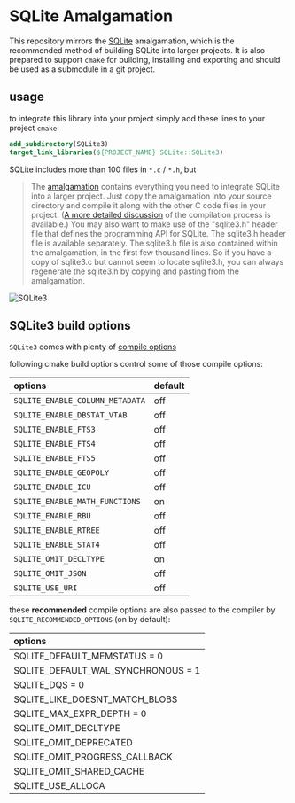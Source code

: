 # SQLite Amalgamation
This repository mirrors the [SQLite](http://www.sqlite.org/download.html) amalgamation, which is the recommended method of building SQLite into larger projects.
It is also prepared to support `cmake` for building, installing and exporting and should be used as a submodule in a git project.

## usage
to integrate this library into your project simply add these lines to your project
`cmake`:
```cmake
add_subdirectory(SQLite3)
target_link_libraries(${PROJECT_NAME} SQLite::SQLite3)
```

SQLite includes more than 100 files in `*.c` / `*.h`, but
> The [amalgamation](http://www.sqlite.org/amalgamation.html) contains
> everything you need to integrate SQLite into a larger project. Just copy the
> amalgamation into your source directory and compile it along with the other C
> code files in your project.
> ([A more detailed discussion](http://www.sqlite.org/howtocompile.html) of the
> compilation process is available.) You may also want to make use of
> the "sqlite3.h" header file that defines the programming API for SQLite. The
> sqlite3.h header file is available separately. The sqlite3.h file is also
> contained within the amalgamation, in the first few thousand lines. So if you
> have a copy of sqlite3.c but cannot seem to locate sqlite3.h, you can always
> regenerate the sqlite3.h by copying and pasting from the amalgamation.

![SQLite3](http://www.sqlite.org/images/sqlite370_banner.gif)


## SQLite3 build options
`SQLite3` comes with plenty of
[compile options](https://www.sqlite.org/compile.html)

following cmake build options control some of those compile options:

| options                         | default |
| :--                             | :--     |
| `SQLITE_ENABLE_COLUMN_METADATA` | off     |
| `SQLITE_ENABLE_DBSTAT_VTAB`     | off     |
| `SQLITE_ENABLE_FTS3`            | off     |
| `SQLITE_ENABLE_FTS4`            | off     |
| `SQLITE_ENABLE_FTS5`            | off     |
| `SQLITE_ENABLE_GEOPOLY`         | off     |
| `SQLITE_ENABLE_ICU`             | off     |
| `SQLITE_ENABLE_MATH_FUNCTIONS`  | on      |
| `SQLITE_ENABLE_RBU`             | off     |
| `SQLITE_ENABLE_RTREE`           | off     |
| `SQLITE_ENABLE_STAT4`           | off     |
| `SQLITE_OMIT_DECLTYPE`          | on      |
| `SQLITE_OMIT_JSON`              | off     |
| `SQLITE_USE_URI`                | off     |


these **recommended** compile options are also passed to the compiler by
`SQLITE_RECOMMENDED_OPTIONS` (on by default):

| options                            |
| :--                                |
| SQLITE_DEFAULT_MEMSTATUS       = 0 |
| SQLITE_DEFAULT_WAL_SYNCHRONOUS = 1 |
| SQLITE_DQS                     = 0 |
| SQLITE_LIKE_DOESNT_MATCH_BLOBS     |
| SQLITE_MAX_EXPR_DEPTH          = 0 |
| SQLITE_OMIT_DECLTYPE               |
| SQLITE_OMIT_DEPRECATED             |
| SQLITE_OMIT_PROGRESS_CALLBACK      |
| SQLITE_OMIT_SHARED_CACHE           |
| SQLITE_USE_ALLOCA                  |
